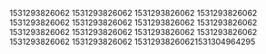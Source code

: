 1531293826062
1531293826062
1531293826062
1531293826062
1531293826062
1531293826062
1531293826062
1531293826062
1531293826062
1531293826062
1531293826062
1531293826062
1531293826062
1531293826062
15312938260621531304964295